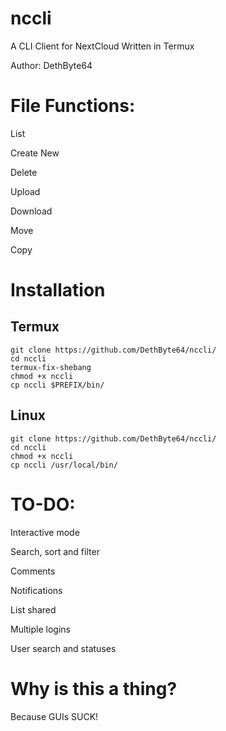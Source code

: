 # nccli
A CLI Client for NextCloud
Written in Termux

Author: DethByte64

# File Functions:

  List

  Create New

  Delete

  Upload

  Download

  Move

  Copy

# Installation
## Termux
    git clone https://github.com/DethByte64/nccli/
    cd nccli
    termux-fix-shebang
    chmod +x nccli
    cp nccli $PREFIX/bin/
## Linux
    git clone https://github.com/DethByte64/nccli/
    cd nccli
    chmod +x nccli
    cp nccli /usr/local/bin/

# TO-DO:

  Interactive mode

  Search, sort and filter

  Comments

  Notifications

  List shared

  Multiple logins

  User search and statuses

# Why is this a thing?

  Because GUIs SUCK!

